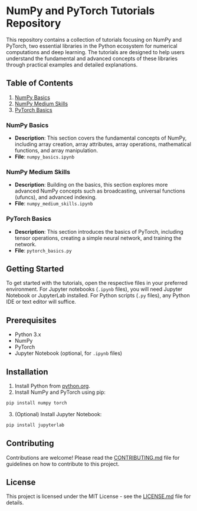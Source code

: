# NumPy and PyTorch Tutorials Repository

This repository contains a collection of tutorials focusing on NumPy and PyTorch, two essential libraries in the Python ecosystem for numerical computations and deep learning. The tutorials are designed to help users understand the fundamental and advanced concepts of these libraries through practical examples and detailed explanations.

## Table of Contents

1. [NumPy Basics](#numpy-basics)
2. [NumPy Medium Skills](#numpy-medium-skills)
3. [PyTorch Basics](#pytorch-basics)

### NumPy Basics

- **Description**: This section covers the fundamental concepts of NumPy, including array creation, array attributes, array operations, mathematical functions, and array manipulation.
- **File**: `numpy_basics.ipynb`

### NumPy Medium Skills

- **Description**: Building on the basics, this section explores more advanced NumPy concepts such as broadcasting, universal functions (ufuncs), and advanced indexing.
- **File**: `numpy_medium_skills.ipynb`

### PyTorch Basics

- **Description**: This section introduces the basics of PyTorch, including tensor operations, creating a simple neural network, and training the network.
- **File**: `pytorch_basics.py`

## Getting Started

To get started with the tutorials, open the respective files in your preferred environment. For Jupyter notebooks (`.ipynb` files), you will need Jupyter Notebook or JupyterLab installed. For Python scripts (`.py` files), any Python IDE or text editor will suffice.

## Prerequisites

- Python 3.x
- NumPy
- PyTorch
- Jupyter Notebook (optional, for `.ipynb` files)

## Installation

1. Install Python from [python.org](https://www.python.org/).
2. Install NumPy and PyTorch using pip:

```bash
pip install numpy torch
```

3. (Optional) Install Jupyter Notebook:

```bash
pip install jupyterlab
```

## Contributing

Contributions are welcome! Please read the [CONTRIBUTING.md](CONTRIBUTING.md) file for guidelines on how to contribute to this project.

## License

This project is licensed under the MIT License - see the [LICENSE.md](LICENSE.md) file for details.
